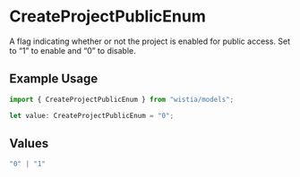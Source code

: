 # CreateProjectPublicEnum

A flag indicating whether or not the project is enabled for public access. Set to “1” to enable and “0” to disable.

## Example Usage

```typescript
import { CreateProjectPublicEnum } from "wistia/models";

let value: CreateProjectPublicEnum = "0";
```

## Values

```typescript
"0" | "1"
```